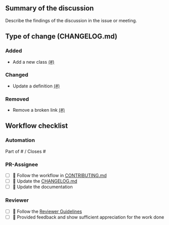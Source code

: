 ## Summary of the discussion

Describe the findings of the discussion in the issue or meeting.

## Type of change (CHANGELOG.md)

### Added

- Add a new class [(#)](https://github.com/rl-institut/super-repo/pull/)

### Changed

- Update a definition [(#)](https://github.com/rl-institut/super-repo/pull/)

### Removed

- Remove a broken link [(#)](https://github.com/rl-institut/super-repo/pull/)

## Workflow checklist

### Automation

Part of # / Closes #

### PR-Assignee

- [ ] 🐙 Follow the workflow in [CONTRIBUTING.md](https://github.com/rl-institut/super-repo/blob/production/CONTRIBUTING.md)
- [ ] 📝 Update the [CHANGELOG.md](https://github.com/rl-institut/super-repo/blob/develop/CHANGELOG.md)
- [ ] 📙 Update the documentation

### Reviewer

- [ ] 🐙 Follow the [Reviewer Guidelines](https://github.com/rl-institut/super-repo/blob/production/CONTRIBUTING.md#40-let-someone-else-review-your-pr)
- [ ] 🐙 Provided feedback and show sufficient appreciation for the work done
